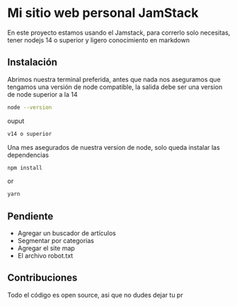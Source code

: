 # Mi sitio web personal JamStack

En este proyecto estamos usando el Jamstack, para correrlo solo necesitas, tener nodejs 14 o superior
y ligero conocimiento en markdown

## Instalación

Abrimos nuestra terminal preferida, antes que nada nos aseguramos que tengamos una versión de node compatible, la salida debe ser una version de node superior a la 14

```bash
node --version
```

ouput

```bash
v14 o superior
```

Una mes asegurados de nuestra version de node, solo queda instalar las dependencias

```bash
npm install
```

or

```bash
yarn
```

## Pendiente

-   Agregar un buscador de artículos
-   Segmentar por categorias
-   Agregar el site map
-   El archivo robot.txt

## Contribuciones

Todo el código es open source, asi que no dudes dejar tu pr

